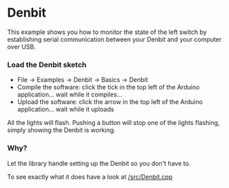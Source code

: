 # Denbit

This example shows you how to monitor the state of the left switch by establishing serial communication 
between your Denbit and your computer over USB. 


### Load the Denbit sketch
- File -> Examples -> Denbit -> Basics -> Denbit
- Compile the software: click the tick in the top left of the Arduino application... wait while it compiles...
- Upload the software: click the arrow in the top left of the Arduino application... wait while it uploads

All the lights will flash. Pushing a button will stop one of the lights flashing, simply showing the Denbit is working.

### Why?
Let the library handle setting up the Denbit so you don't have to.

To see exactly what it does have a look at [/src/Denbit.cpp](https://github.com/theapi/denbit/blob/master/src/Denbit.cpp)

